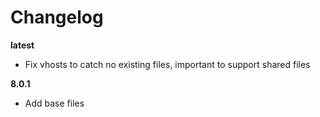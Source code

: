 # Changelog

**latest**
- Fix vhosts to catch no existing files, important to support shared files

**8.0.1**
- Add base files
